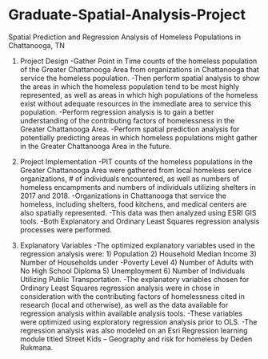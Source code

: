 # Graduate-Spatial-Analysis-Project
Spatial Prediction and Regression Analysis of Homeless Populations in Chattanooga, TN

1. Project Design
-Gather Point in Time counts of the homeless population of the Greater Chattanooga Area from organizations in Chattanooga that service the homeless population.
-Then perform spatial analysis to show the areas in which the homeless population tend to be most highly represented, as well as areas in which high populations of the homeless exist without adequate resources in the immediate area to service this population. 
-Perform regression analysis is to gain a better understanding of the contributing factors of homelessness in the Greater Chattanooga Area. 
-Perform spatial prediction analysis for potentially predicting areas in which homeless populations might gather in the Greater Chattanooga Area in the future.

2. Project Implementation
-PIT counts of the homeless populations in the Greater Chattanooga Area were gathered from local homeless service organizations, # of individuals encountered, as well as numbers of homeless encampments and numbers of individuals utilizing shelters in 2017 and 2018. 
-Organizations in Chattanooga that service the homeless, including shelters, food kitchens, and medical centers are also spatially represented. 
-This data was then analyzed using ESRI GIS tools.
-Both Explanatory and Ordinary Least Squares regression analysis processes were performed.

3. Explanatory Variables
-The optimized explanatory variables used in the regression analysis were: 1) Population 2) Household Median Income 3) Number of Households under -Poverty Level 4) Number of Adults with No High School Diploma 5) Unemployment 6) Number of Individuals Utilizing Public Transportation.
-The explanatory variables chosen for Ordinary Least Squares regression analysis were in chose in consideration with the contributing factors of homelessness cited in research (local and otherwise), as well as the data available for regression analysis within available analysis tools. 
-These variables were optimized using exploratory regression analysis prior to OLS. 
-The regression analysis was also modeled on an Esri Regression learning module titled Street Kids – Geography and risk for homeless by Deden Rukmana. 
